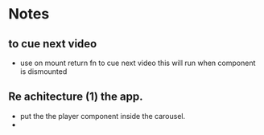 # Notes

## to cue next video

- use on mount return fn to cue next video this will run when component is dismounted

## Re achitecture (1) the app.

- put the the player component inside the carousel.
-
